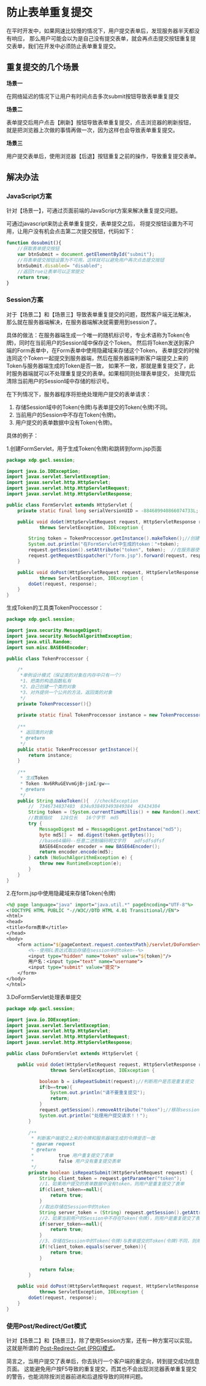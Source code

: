 # 防止表单重复提交

在平时开发中，如果网速比较慢的情况下，用户提交表单后，发现服务器半天都没有响应，
那么用户可能会以为是自己没有提交表单，就会再点击提交按钮重复提交表单，我们在开发中必须防止表单重复提交。

## 重复提交的几个场景

**场景一**

在网络延迟的情况下让用户有时间点击多次submit按钮导致表单重复提交

**场景二**

表单提交后用户点击【刷新】按钮导致表单重复提交，点击浏览器的刷新按钮，
就是把浏览器上次做的事情再做一次，因为这样也会导致表单重复提交。

**场景三**

用户提交表单后，使用浏览器【后退】按钮重复之前的操作，导致重复提交表单。

## 解决办法

### JavaScript方案

针对【场景一】，可通过页面前端的JavaScript方案来解决重复提交问题。

可通过javascript来防止表单重复提交，表单提交之后，
将提交按钮设置为不可用，让用户没有机会点击第二次提交按钮，代码如下：

```js
function dosubmit(){
    //获取表单提交按钮
    var btnSubmit = document.getElementById("submit");
    //将表单提交按钮设置为不可用，这样就可以避免用户再次点击提交按钮
    btnSubmit.disabled= "disabled";
    //返回true让表单可以正常提交
    return true;
}
```

### Session方案

对于【场景二】和【场景三】导致表单重复提交的问题，既然客户端无法解决，
那么就在服务器端解决，在服务器端解决就需要用到session了。

具体的做法：在服务器端生成一个唯一的随机标识号，专业术语称为Token(令牌)，同时在当前用户的Session域中保存这个Token。
然后将Token发送到客户端的Form表单中，在Form表单中使用隐藏域来存储这个Token，
表单提交的时候连同这个Token一起提交到服务器端，然后在服务器端判断客户端提交上来的Token与服务器端生成的Token是否一致，
如果不一致，那就是重复提交了，此时服务器端就可以不处理重复提交的表单。如果相同则处理表单提交，
处理完后清除当前用户的Session域中存储的标识号。

在下列情况下，服务器程序将拒绝处理用户提交的表单请求：

1. 存储Session域中的Token(令牌)与表单提交的Token(令牌)不同。
2. 当前用户的Session中不存在Token(令牌)。
3. 用户提交的表单数据中没有Token(令牌)。

具体的例子：

1.创建FormServlet，用于生成Token(令牌)和跳转到form.jsp页面

```java
package xdp.gacl.session;

import java.io.IOException;
import javax.servlet.ServletException;
import javax.servlet.http.HttpServlet;
import javax.servlet.http.HttpServletRequest;
import javax.servlet.http.HttpServletResponse;

public class FormServlet extends HttpServlet {
    private static final long serialVersionUID = -884689940866074733L;

    public void doGet(HttpServletRequest request, HttpServletResponse response)
            throws ServletException, IOException {

        String token = TokenProccessor.getInstance().makeToken();//创建令牌
        System.out.println("在FormServlet中生成的token："+token);
        request.getSession().setAttribute("token", token);  //在服务器使用session保存token(令牌)
        request.getRequestDispatcher("/form.jsp").forward(request, response);//跳转到form.jsp页面
    }

    public void doPost(HttpServletRequest request, HttpServletResponse response)
            throws ServletException, IOException {
        doGet(request, response);
    }
}
```

生成Token的工具类TokenProccessor：

```java
package xdp.gacl.session;

import java.security.MessageDigest;
import java.security.NoSuchAlgorithmException;
import java.util.Random;
import sun.misc.BASE64Encoder;

public class TokenProccessor {

    /*
     *单例设计模式（保证类的对象在内存中只有一个）
     *1、把类的构造函数私有
     *2、自己创建一个类的对象
     *3、对外提供一个公共的方法，返回类的对象
     */
    private TokenProccessor(){}
    
    private static final TokenProccessor instance = new TokenProccessor();
    
    /**
     * 返回类的对象
     * @return
     */
    public static TokenProccessor getInstance(){
        return instance;
    }
    
    /**
     * 生成Token
     * Token：Nv6RRuGEVvmGjB+jimI/gw==
     * @return
     */
    public String makeToken(){  //checkException
        //  7346734837483  834u938493493849384  43434384
        String token = (System.currentTimeMillis() + new Random().nextInt(999999999)) + "";
        //数据指纹   128位长   16个字节  md5
        try {
            MessageDigest md = MessageDigest.getInstance("md5");
            byte md5[] =  md.digest(token.getBytes());
            //base64编码--任意二进制编码明文字符   adfsdfsdfsf
            BASE64Encoder encoder = new BASE64Encoder();
            return encoder.encode(md5);
        } catch (NoSuchAlgorithmException e) {
            throw new RuntimeException(e);
        }
    }
}
```

2.在form.jsp中使用隐藏域来存储Token(令牌)

```jsp
<%@ page language="java" import="java.util.*" pageEncoding="UTF-8"%>
<!DOCTYPE HTML PUBLIC "-//W3C//DTD HTML 4.01 Transitional//EN">
<html>
<head>
<title>form表单</title>
</head>
<body>
    <form action="${pageContext.request.contextPath}/servlet/DoFormServlet" method="post">
        <%--使用EL表达式取出存储在session中的token--%>
        <input type="hidden" name="token" value="${token}"/> 
        用户名：<input type="text" name="username"> 
        <input type="submit" value="提交">
    </form>
</body>
</html>
```

3.DoFormServlet处理表单提交

```java
package xdp.gacl.session;

import java.io.IOException;
import javax.servlet.ServletException;
import javax.servlet.http.HttpServlet;
import javax.servlet.http.HttpServletRequest;
import javax.servlet.http.HttpServletResponse;

public class DoFormServlet extends HttpServlet {

    public void doGet(HttpServletRequest request, HttpServletResponse response)
                throws ServletException, IOException {

            boolean b = isRepeatSubmit(request);//判断用户是否是重复提交
            if(b==true){
                System.out.println("请不要重复提交");
                return;
            }
            request.getSession().removeAttribute("token");//移除session中的token
            System.out.println("处理用户提交请求！！");
        }
        
        /**
         * 判断客户端提交上来的令牌和服务器端生成的令牌是否一致
         * @param request
         * @return 
         *         true 用户重复提交了表单 
         *         false 用户没有重复提交表单
         */
        private boolean isRepeatSubmit(HttpServletRequest request) {
            String client_token = request.getParameter("token");
            //1、如果用户提交的表单数据中没有token，则用户是重复提交了表单
            if(client_token==null){
                return true;
            }
            //取出存储在Session中的token
            String server_token = (String) request.getSession().getAttribute("token");
            //2、如果当前用户的Session中不存在Token(令牌)，则用户是重复提交了表单
            if(server_token==null){
                return true;
            }
            //3、存储在Session中的Token(令牌)与表单提交的Token(令牌)不同，则用户是重复提交了表单
            if(!client_token.equals(server_token)){
                return true;
            }
            
            return false;
        }

    public void doPost(HttpServletRequest request, HttpServletResponse response)
            throws ServletException, IOException {
        doGet(request, response);
    }
}
```

### 使用Post/Redirect/Get模式

针对【场景二】和【场景三】，除了使用Session方案，还有一种方案可以实现。
这就是所谓的 [Post-Redirect-Get (PRG)模式](http://www.theserverside.com/news/1365146/Redirect-After-Post)。

简言之，当用户提交了表单后，你去执行一个客户端的重定向，转到提交成功信息页面。
这能避免用户按F5导致的重复提交，而其也不会出现浏览器表单重复提交的警告，也能消除按浏览器前进和后退按导致的同样问题。


